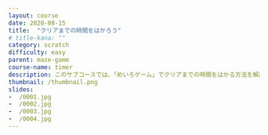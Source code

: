 ```yaml
---
layout: course
date: 2020-08-15
title:  "クリアまでの時間をはかろう"
# title-kana: ""
category: scratch
difficulty: easy
parent:	maze-game
course-name: timer
description: このサブコースでは、「めいろゲーム」でクリアまでの時間をはかる方法を解説します。スライドで誰でも簡単に学べるビジュアルプログラミング学習サイト「メクルン」を使って、Scratch（スクラッチ）の学習をはじめよう。
thumbnail: /thumbnail.png
slides:
-  /0001.jpg
-  /0002.jpg
-  /0003.jpg
-  /0004.jpg
---
```

